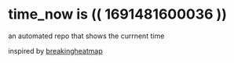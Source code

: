 # time_now is (( 1691481600036 ))

an automated repo that shows the currnent time

inspired by [breakingheatmap](https://github.com/breakingheatmap/breakingheatmap)